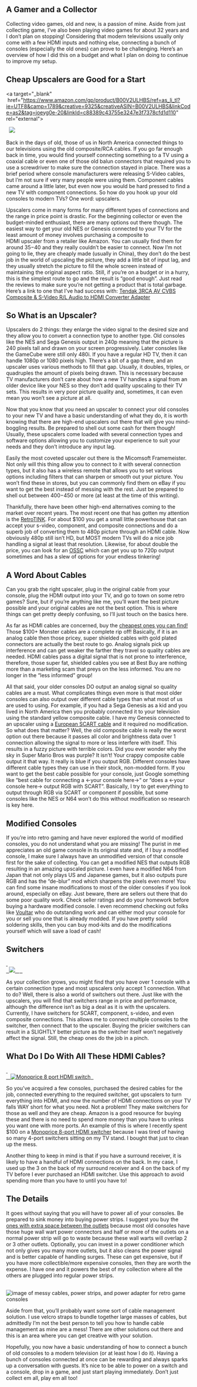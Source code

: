 ## A Gamer and a Collector

Collecting video games, old and new, is a passion of mine. Aside from just collecting game, I’ve also been playing video games for about 32 years and I don’t plan on stopping! Considering that modern televisions usually only come with a few HDMI inputs and nothing else, connecting a bunch of consoles (especially the old ones) can prove to be challenging. Here’s an overview of how I did this on a budget and what I plan on doing to continue to improve my setup.

## Cheap Upscalers are Good for a Start

<a target="_blank"  href="https://www.amazon.com/gp/product/B00V2ULHBS/ref=as_li_tl?ie=UTF8&camp=1789&creative=9325&creativeASIN=B00V2ULHBS&linkCode=as2&tag=joeyg0e-20&linkId=c88389c43755e3247e3f7378cfd1d110" rel="external">
 <div class="image-container">
  <img border="0" src="https://ws-na.amazon-adsystem.com/widgets/q?_encoding=UTF8&MarketPlace=US&ASIN=B00V2ULHBS&ServiceVersion=20070822&ID=AsinImage&WS=1&Format=_SL250_&tag=joeyg0e-20" >
 </div>
</a><img src="https://ir-na.amazon-adsystem.com/e/ir?t=joeyg0e-20&l=am2&o=1&a=B00V2ULHBS" width="1" height="1" border="0" alt="" style="border:none !important; margin:0px !important;" />

Back in the days of old, those of us in North America connected things to our televisions using the old composite/RCA cables. If you go far enough back in time, you would find yourself connecting something to a TV using a coaxial cable or even one of those old balun connectors that required you to use a screwdriver to make sure the connection stayed in place. There was a brief period where console manufacturers were releasing S-Video cables, but I’m not sure if very many people were using them. Component cables came around a little later, but even now you would be hard pressed to find a new TV with component connections. So how do you hook up your old consoles to modern TVs? One word: upscalers.

Upscalers come in many forms for many different types of connections and the range in price point is drastic. For the beginning collector or even the budget-minded enthusiast, there are many options out there though. The easiest way to get your old NES or Genesis connected to your TV for the least amount of money involves purchasing a composite to HDMI upscaler from a retailer like Amazon. You can usually find them for around $35-$40 and they really couldn’t be easier to connect. Now I’m not going to lie, they are cheaply made (usually in China), they don’t do the best job in the world of upscaling the picture, they add a little bit of input lag, and they usually stretch the picture to fill the whole screen instead of maintaining the original aspect ratio. Still, if you’re on a budget or in a hurry, this is the simplest route to go and the result is “good enough”. Just read the reviews to make sure you’re not getting a product that is total garbage. Here’s a link to one that I’ve had success with: <a target="_blank" href="https://www.amazon.com/gp/product/B00V2ULHBS/ref=as_li_tl?ie=UTF8&camp=1789&creative=9325&creativeASIN=B00V2ULHBS&linkCode=as2&tag=joeyg0e-20&linkId=d1232d3320a1fe6d3e3ee1fc8ed2ecd5" rel="external">Tendak 3RCA AV CVBS Composite &amp; S-Video R/L Audio to HDMI Converter Adapter</a><img src="https://ir-na.amazon-adsystem.com/e/ir?t=joeyg0e-20&l=am2&o=1&a=B00V2ULHBS" width="1" height="1" border="0" alt="" style="border:none !important; margin:0px !important;" />

## So What is an Upscaler?

Upscalers do 2 things: they enlarge the video signal to the desired size and they allow you to convert a connection type to another type. Old consoles like the NES and Sega Genesis output in 240p meaning that the picture is 240 pixels tall and drawn on your screen progressively. Later consoles like the GameCube were still only 480i. If you have a regular HD TV, then it can handle 1080p or 1080 pixels high. There’s a bit of a gap there, and an upscaler uses various methods to fill that gap. Usually, it doubles, triples, or quadruples the amount of pixels being drawn. This is necessary because TV manufacturers don’t care about how a new TV handles a signal from an older device like your NES so they don’t add quality upscaling to their TV sets. This results in very poor picture quality and, sometimes, it can even mean you won’t see a picture at all.

Now that you know that you need an upscaler to connect your old consoles to your new TV and have a basic understanding of what they do, it is worth knowing that there are high-end upscalers out there that will give you mind-boggling results. Be prepared to shell out some cash for them though! Usually, these upscalers come loaded with several connection types and software options allowing you to customize your experience to suit your needs and they don’t introduce any input lag.

Easily the most coveted upscaler out there is the Micomsoft Framemeister. Not only will this thing allow you to connect to it with several connection types, but it also has a wireless remote that allows you to set various options including filters that can sharpen or smooth out your picture. You won’t find these in stores, but you can commonly find them on eBay if you want to get the best instead of messing with the rest. Just be prepared to shell out between $400-$450 or more (at least at the time of this writing).

Thankfully, there have been other high-end alternatives coming to the market over recent years. The most recent one that has gotten my attention is the <a href="http://www.retrotink.com/" target="_blank" rel="external noopener">RetroTINK</a>. For about $100 you get a small little powerhouse that can accept your s-video, component, and composite connections and do a superb job of converting them to 480p picture through an HDMI cable. Now obviously 480p still isn’t HD, but MOST modern TVs will do a nice job handling a signal at least that resolution. Likewise, for about double the price, you can look for an <a href="http://junkerhq.net/xrgb/index.php?title=OSSC" target="_blank" rel="external noopener">OSSC</a> which can get you up to 720p output sometimes and has a slew of options for your endless tinkering!

## A Word About Cables

Can you grab the right upscaler, plug in the original cable from your console, plug the HDMI output into your TV, and go to town on some retro games? Sure, but if you’re anything like me, you’ll want the best picture possible and your original cables are not the best option. This is where things can get pretty deeply confusing, so I’ll just touch on the basics here.

As far as HDMI cables are concerned, buy the <a href="https://www.amazon.com/gp/product/B014I8SX4Y/ref=as_li_tl?ie=UTF8&camp=1789&creative=9325&creativeASIN=B014I8SX4Y&linkCode=as2&tag=joeyg0e-20&linkId=014dffd24d786a50dc5bf6f8df0c6a2e" target="__blank" rel="external">cheapest ones you can find!</a> Those $100+ Monster cables are a complete rip off! Basically, if it is an analog cable then those pricey, super shielded cables with gold plated connectors are actually the best route to go. Analog signals pick up interference and can get weaker the farther they travel so quality cables are needed. HDMI cables pass a digital signal that is not prone to interference, therefore, those super fat, shielded cables you see at Best Buy are nothing more than a marketing scam that preys on the less informed. You are no longer in the “less informed” group!

All that said, your older consoles DO output an analog signal so quality cables are a must. What complicates things even more is that most older consoles can also output over different cable types than what most of us are used to using. For example, if you had a Sega Genesis as a kid and you lived in North America then you probably connected it to your television using the standard yellow composite cable. I have my Genesis connected to an upscaler using a <a target="__blank" href="https://www.amazon.com/gp/product/B07KWH32WS/ref=as_li_tl?ie=UTF8&camp=1789&creative=9325&creativeASIN=B07KWH32WS&linkCode=as2&tag=joeyg0e-20&linkId=dd8705d59256767d573591c364d80858" rel="external">European SCART cable</a> and it required no modification. So what does that matter? Well, the old composite cable is really the worst option out there because it passes all color and brightness data over 1 connection allowing the signal to more or less interfere with itself. This results in a fuzzy picture with terrible colors. Did you ever wonder why the sky in Super Mario Bros was purple? It isn’t! Your crappy composite cable output it that way. It really is blue if you output RGB. Different consoles have different cable types they can use in their stock, non-modded form. If you want to get the best cable possible for your console, just Google something like “best cable for connecting a <-your console here->“ or “does a <-your console here-> output RGB with SCART”. Basically, I try to get everything to output through RGB via SCART or component if possible, but some consoles like the NES or N64 won’t do this without modification so research is key here.

## Modified Consoles

If you’re into retro gaming and have never explored the world of modified consoles, you do not understand what you are missing! The purist in me appreciates an old game console in its original state and, if I buy a modified console, I make sure I always have an unmodified version of that console first for the sake of collecting. You can get a modified NES that outputs RGB resulting in an amazing upscaled picture. I even have a modified N64 from Japan that not only plays US and Japanese games, but it also outputs pure RGB and has the “de-blur” mod which sharpens the pixels even more! You can find some insane modifications to most of the older consoles if you look around, especially on eBay. Just beware, there are sellers out there that do some poor quality work. Check seller ratings and do your homework before buying a hardware modified console. I even recommend checking out folks like <a href="https://voultar.com/index.php?route=common/home" target="_blank" rel="external noopener">Voultar</a> who do outstanding work and can either mod your console for you or sell you one that is already modded. If you have pretty solid soldering skills, then you can buy mod-kits and do the modifications yourself which will save a load of cash!

## Switchers

<a target="_blank" href="https://www.amazon.com/gp/product/B07B9GHHH3/ref=as_li_tl?ie=UTF8&camp=1789&creative=9325&creativeASIN=B07B9GHHH3&linkCode=as2&tag=joeyg0e-20&linkId=fbfeafe413c79a74b766c2db36561690" rel="external">
 <div class="image-container">
  <img border="0" src="https://ws-na.amazon-adsystem.com/widgets/q?_encoding=UTF8&MarketPlace=US&ASIN=B07B9GHHH3&ServiceVersion=20070822&ID=AsinImage&WS=1&Format=_SL250_&tag=joeyg0e-20" >
  <img src="https://ir-na.amazon-adsystem.com/e/ir?t=joeyg0e-20&l=am2&o=1&a=B07B9GHHH3" width="1" height="1" border="0" alt="" style="border:none !important; margin:0px !important;" />
 </div>
</a>

As your collection grows, you might find that you have over 1 console with a certain connection type and most upscalers only accept 1 connection. What to do? Well, there is also a world of switchers out there. Just like with the upscalers, you will find that switchers range in price and performance, although the difference isn’t as big a deal as it is with the upscalers. Currently, I have switchers for SCART, component, s-video, and even composite connections. This allows me to connect multiple consoles to the switcher, then connect that to the upscaler. Buying the pricier switchers can result in a SLIGHTLY better picture as the switcher itself won’t negatively affect the signal. Still, the cheap ones do the job in a pinch.

## What Do I Do With All These HDMI Cables?

<a href="https://www.amazon.com/gp/product/B003L14X3A/ref=as_li_tl?ie=UTF8&camp=1789&creative=9325&creativeASIN=B003L14X3A&linkCode=as2&tag=joeyg0e-20&linkId=dd6389bfebd3cfc43677e443406e9533" target="__blank" rel="external">
 <div class="image-container">
   <img src="https://res.cloudinary.com/https-joeyg-me/image/upload/v1552515484/gaming/hdmi_switch.jpg" alt="Monoprice 8 port HDMI switch">
 </div>
</a>

So you’ve acquired a few consoles, purchased the desired cables for the job, connected everything to the required switcher, got upscalers to turn everything into HDMI, and now the number of HDMI connections on your TV falls WAY short for what you need. Not a problem! They make switchers for those as well and they are cheap. Amazon is a good resource for buying these and there is no need to spend more money than you have to unless you want one with more ports. An example of this is where I recently spent $100 on a <a target="__blank" href="https://www.amazon.com/gp/product/B003L14X3A/ref=as_li_tl?ie=UTF8&camp=1789&creative=9325&creativeASIN=B003L14X3A&linkCode=as2&tag=joeyg0e-20&linkId=dd6389bfebd3cfc43677e443406e9533" rel="external">Monoprice 8-port HDMI switcher</a> because I was tired of having so many 4-port switchers sitting on my TV stand. I bought that just to clean up the mess.

Another thing to keep in mind is that if you have a surround receiver, it is likely to have a handful of HDMI connections on the back. In my case, I used up the 3 on the back of my surround receiver and 4 on the back of my TV before I ever purchased an HDMI switcher. Use this approach to avoid spending more than you have to until you have to!

## The Details

It goes without saying that you will have to power all of your consoles. Be prepared to sink money into buying power strips. I suggest you buy the <a href="https://www.amazon.com/gp/product/B01FHNBKYO/ref=as_li_tl?ie=UTF8&camp=1789&creative=9325&creativeASIN=B01FHNBKYO&linkCode=as2&tag=joeyg0e-20&linkId=51cde99afe71832ba99e12eca6e557a2" target="__blank" rel="external">ones with extra space between the outlets</a> because most old consoles have those huge wall wart power connectors and half or more of the outlets on a normal power strip will go to waste because these wall warts will overlap 2 or 3 other outlets. Optionally, you can invest in a power conditioner which not only gives you many more outlets, but it also cleans the power signal and is better capable of handling surges. These can get expensive, but if you have more collectible/more expensive consoles, then they are worth the expense. I have one and it powers the best of my collection where all the others are plugged into regular power strips.

<div class="image-container">
  <img src="https://res.cloudinary.com/https-joeyg-me/image/upload/v1552515483/gaming/cable_mess.jpg" alt="image of messy cables, power strips, and power adapter for retro game consoles" onclick="openImage(`https://res.cloudinary.com/https-joeyg-me/image/upload/v1552515483/gaming/cable_mess.jpg`)">
</div>

Aside from that, you’ll probably want some sort of cable management solution. I use velcro straps to bundle together large masses of cables, but admittedly I’m not the best person to tell you how to handle cable management as mine are a mess! There are other solutions out there and this is an area where you can get creative with your solution.

Hopefully, you now have a basic understanding of how to connect a bunch of old consoles to a modern television (or at least how I do it). Having a bunch of consoles connected at once can be rewarding and always sparks up a conversation with guests. It’s nice to be able to power on a switch and a console, drop in a game, and just start playing immediately. Don’t just collect em all, play em all too!